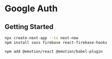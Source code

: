 # Google Auth

## Getting Started

```bash
npx create-next-app --ts next-new
npm install sass firebase react-firebase-hooks
```

```bash
npm add @emotion/react @emotion/babel-plugin
```
